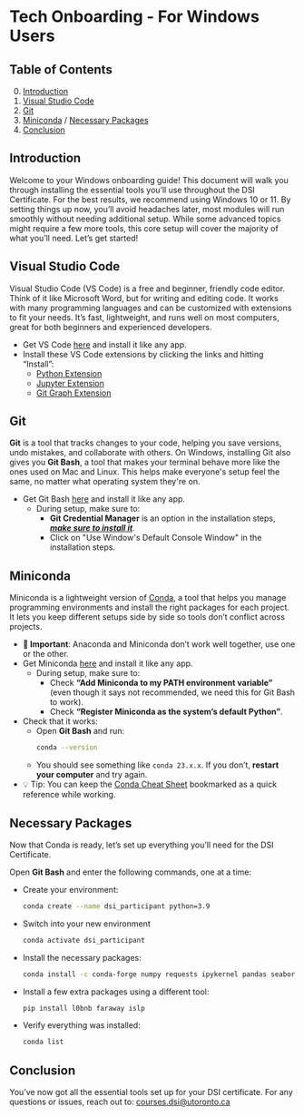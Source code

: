 # Tech Onboarding - For Windows Users

## Table of Contents

0. [Introduction](#introduction)
1. [Visual Studio Code](#visual-studio-code)
2. [Git](#git)
3. [Miniconda](#miniconda) / [Necessary Packages](#necessary-packages)
4. [Conclusion](#conclusion)

## Introduction
Welcome to your Windows onboarding guide! This document will walk you through installing the essential tools you’ll use throughout the DSI Certificate. For the best results, we recommend using Windows 10 or 11. By setting things up now, you’ll avoid headaches later, most modules will run smoothly without needing additional setup. While some advanced topics might require a few more tools, this core setup will cover the majority of what you’ll need. Let’s get started!

## Visual Studio Code
Visual Studio Code (VS Code) is a free and beginner, friendly code editor. Think of it like Microsoft Word, but for writing and editing code. It works with many programming languages and can be customized with extensions to fit your needs. It’s fast, lightweight, and runs well on most computers, great for both beginners and experienced developers.

- Get VS Code [here](https://code.visualstudio.com) and install it like any app.
- Install these VS Code extensions by clicking the links and hitting “Install”:
  - [Python Extension](https://marketplace.visualstudio.com/items?itemName=ms-python.python)
  - [Jupyter Extension](https://marketplace.visualstudio.com/items?itemName=ms-toolsai.jupyter)
  - [Git Graph Extension](https://marketplace.visualstudio.com/items?itemName=mhutchie.git-graph)

## Git
**Git** is a tool that tracks changes to your code, helping you save versions, undo mistakes, and collaborate with others. On Windows, installing Git also gives you **Git Bash**, a tool that makes your terminal behave more like the ones used on Mac and Linux. This helps make everyone's setup feel the same, no matter what operating system they're on.

- Get Git Bash [here](https://git-scm.com/download/win) and install it like any app.
  - During setup, make sure to:
    - **Git Credential Manager** is an option in the installation steps, <u>***make sure to install it***</u>.
    - Click on "Use Window's Default Console Window" in the installation steps.

## Miniconda
Miniconda is a lightweight version of [Conda](https://en.wikipedia.org/wiki/Conda_(package_manager)), a tool that helps you manage programming environments and install the right packages for each project. It lets you keep different setups side by side so tools don’t conflict across projects.

- **🚨 Important**: Anaconda and Miniconda don’t work well together, use one or the other.
- Get Miniconda [here](https://repo.anaconda.com/miniconda/Miniconda3-latest-Windows-x86_64.exe) and install it like any app.
  - During setup, make sure to:
    - Check **“Add Miniconda to my PATH environment variable”** (even though it says not recommended, we need this for Git Bash to work).
    - Check **“Register Miniconda as the system’s default Python”**.
- Check that it works:
  - Open **Git Bash** and run:
    ```bash
    conda --version
    ```
  - You should see something like `conda 23.x.x`. If you don’t, **restart your computer** and try again.
- 💡 Tip: You can keep the [Conda Cheat Sheet](https://conda.io/projects/conda/en/latest/user-guide/cheatsheet.html) bookmarked as a quick reference while working.

## Necessary Packages
Now that Conda is ready, let’s set up everything you’ll need for the DSI Certificate.

Open **Git Bash** and enter the following commands, one at a time:
- Create your environment:
  ```bash
  conda create --name dsi_participant python=3.9
  ```

- Switch into your new environment
  ```bash
  conda activate dsi_participant
  ```

- Install the necessary packages:
  ```bash
  conda install -c conda-forge numpy requests ipykernel pandas seaborn scikit-learn python-dotenv dask "pyarrow>=11.0.0" sacred sqlalchemy psycopg2 shap fancyimpute missingno tensorflow matplotlib plotly nbformat scikit-image opencv transformers yfinance pygam pybind11
  ```

- Install a few extra packages using a different tool:
  ```bash
  pip install l0bnb faraway islp
  ```

- Verify everything was installed:
  ```bash
  conda list
  ```

## Conclusion
You’ve now got all the essential tools set up for your DSI certificate. For any questions or issues, reach out to: courses.dsi@utoronto.ca
